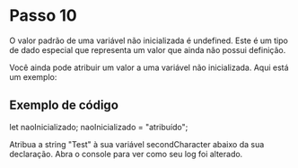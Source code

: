 # Passo 10

O valor padrão de uma variável não inicializada é undefined. Este é um tipo de dado especial que representa um valor que ainda não possui definição.

Você ainda pode atribuir um valor a uma variável não inicializada. Aqui está um exemplo:

## Exemplo de código

let naoInicializado;
naoInicializado = "atribuído";

Atribua a string "Test" à sua variável secondCharacter abaixo da sua declaração. Abra o console para ver como seu log foi alterado.